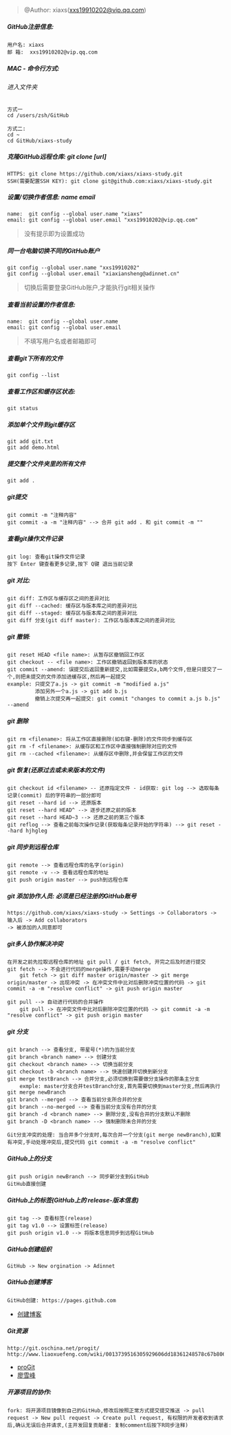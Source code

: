 > @Author: xiaxs(xxs19910202@vip.qq.com)

##### GitHub注册信息:
    用户名: xiaxs
    邮 箱:  xxs19910202@vip.qq.com

##### MAC - 命令行方式:
###### 进入文件夹
    方式一
    cd /users/zsh/GitHub

    方式二:
    cd ~
    cd GitHub/xiaxs-study

##### 克隆GitHub远程仓库: git clone [url]
    HTTPS: git clone https://github.com/xiaxs/xiaxs-study.git
    SSH(需要配置SSH KEY): git clone git@github.com:xiaxs/xiaxs-study.git

##### 设置/切换作者信息: name email
    name:  git config --global user.name "xiaxs"
    email: git config --global user.email "xxs19910202@vip.qq.com"
> 没有提示即为设置成功

##### 同一台电脑切换不同的GitHub账户
    git config --global user.name "xxs19910202"
    git config --global user.email "xiaxiansheng@adinnet.cn"
>切换后需要登录GitHub账户,才能执行git相关操作

##### 查看当前设置的作者信息:
    name:  git config --global user.name
    email: git config --global user.email
>不填写用户名或者邮箱即可
>
##### 查看git下所有的文件
    git config --list

##### 查看工作区和缓存区状态:
    git status

##### 添加单个文件到git缓存区
    git add git.txt
    git add demo.html

##### 提交整个文件夹里的所有文件
    git add .

##### git提交
    git commit -m "注释内容"
    git commit -a -m "注释内容" --> 合并 git add . 和 git commit -m ""

##### 查看git操作文件记录
    git log: 查看git操作文件记录
    按下 Enter 键查看更多记录,按下 Q键 退出当前记录

##### git 对比:
    git diff: 工作区与缓存区之间的差异对比
    git diff --cached: 缓存区与版本库之间的差异对比
    git diff --staged: 缓存区与版本库之间的差异对比
    git diff 分支(git diff master): 工作区与版本库之间的差异对比

##### git 撤销:
    git reset HEAD <file name>: 从暂存区撤销回工作区
    git checkout -- <file name>: 工作区撤销返回到版本库的状态
    git commit --amend: 误提交后返回重新提交,比如需要提交a,b两个文件,但是只提交了一个,则把未提交的文件添加进缓存区,然后再一起提交
    example: 只提交了a.js -> git commit -m "modified a.js"
             添加另外一个a.js -> git add b.js
             撤销上次提交再一起提交: git commit "changes to commit a.js b.js" --amend

##### git 删除
    git rm <filename>: 将从工作区直接删除(如右键-删除)的文件同步到缓存区
    git rm -f <filename>: 从缓存区和工作区中直接强制删除对应的文件
    git rm --cached <filename>: 从缓存区中删除,并会保留工作区的文件

##### git 恢复(还原过去或未来版本的文件)
    git checkout id <filename> -- 还原指定文件 - id获取: git log --> 选取每条记录(commit) 后的字符串的一部分即可
    git reset --hard id --> 还原版本
    git reset --hard HEAD^ --> 逐步还原之前的版本
    git reset --hard HEAD~3 --> 还原之前的第三个版本
    git reflog --> 查看之前每次操作记录(获取每条记录开始的字符串) --> git reset --hard hjhgleg

##### git 同步到远程仓库
    git remote --> 查看远程仓库的名字(origin)
    git remote -v --> 查看远程仓库的地址
    git push origin master --> push到远程仓库

##### git 添加协作人员: 必须是已经注册的GitHub账号
    https://github.com/xiaxs/xiaxs-study -> Settings -> Collaborators -> 输入后 -> Add collaborators
    -> 被添加的人同意即可

##### git多人协作解决冲突
    在开发之前先拉取远程仓库的地址 git pull / git fetch, 开完之后及时进行提交
    git fetch --> 不会进行代码的merge操作,需要手动merge
        git fetch -> git diff master origin/master -> git merge origin/master -> 出现冲突 -> 在冲突文件中比对后删除冲突位置的代码 -> git commit -a -m "resolve conflict" -> git push origin master

    git pull --> 自动进行代码的合并操作
        git pull -> 在冲突文件中比对后删除冲突位置的代码 -> git commit -a -m "resolve conflict" -> git push origin master

##### git 分支
    git branch --> 查看分支, 带星号(*)的为当前分支
    git branch <branch name> --> 创建分支
    git checkout <branch name> --> 切换当前分支
    git checkout -b <branch name> --> 快速创建并切换到新分支
    git merge testBranch --> 合并分支,必须切换到需要做分支操作的那条主分支
        exmple: master分支合并testBranch分支,首先需要切换到master分支,然后再执行 git merge newBranch
    git branch --merged --> 查看当前分支所合并的分支
    git branch --no-merged --> 查看当前分支没有合并的分支
    git branch -d <branch name> --> 删除分支,没有合并的分支默认不删除
    git branch -D <branch name> --> 强制删除未合并的分支

    Git分支冲突的处理: 当合并多个分支时,每次合并一个分支(git merge newBranch),如果有冲突,手动处理冲突后,提交代码 git commit -a -m "resolve conflict"

##### GitHub上的分支
    git push origin newBranch --> 同步新分支到GitHub
    GitHub直接创建

##### GitHub上的标签(GitHub上的 release-版本信息)
    git tag --> 查看标签(release)
    git tag v1.0 --> 设置标签(release)
    git push origin v1.0 --> 将版本信息同步到远程GitHub

##### GitHub创建组织
    GitHub -> New orgination -> Adinnet

##### GitHub创建博客
    GitHub创建: https://pages.github.com
* [创建博客](https://pages.github.com)

##### Git资源
    http://git.oschina.net/progit/
    http://www.liaoxuefeng.com/wiki/0013739516305929606dd18361248578c67b8067c8c017b000
* [proGit](http://git.oschina.net/progit/)
* [廖雪峰](http://www.liaoxuefeng.com/wiki/0013739516305929606dd18361248578c67b8067c8c017b000)



##### 开源项目的协作:

    fork: 将开源项目镜像到自己的GitHub,修改后按照正常方式提交提交推送 -> pull request -> New pull request -> Create pull request, 有权限的开发者收到请求后,确认无误后合并请求,(主开发回复贡献者: 复制comment后按下R同步注释)
